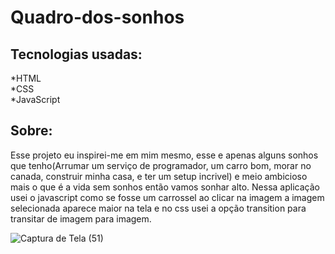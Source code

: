 # Quadro-dos-sonhos

## Tecnologias usadas:

*HTML</br>
*CSS</br>
*JavaScript

## Sobre:

Esse projeto eu inspirei-me em mim mesmo, esse e apenas alguns sonhos que tenho(Arrumar um serviço de programador, um carro bom, morar no canada, construir minha casa,
e ter um setup incrivel) e meio ambicioso mais o que é a vida sem sonhos então vamos sonhar alto.
Nessa aplicação usei o javascript como se fosse um carrossel ao clicar na imagem a imagem selecionada aparece maior na tela e no css usei a opção transition para transitar
de imagem para imagem.

![Captura de Tela (51)](https://user-images.githubusercontent.com/100521839/230221642-63784458-af42-4c16-9a33-534b94b5fd7d.png)
